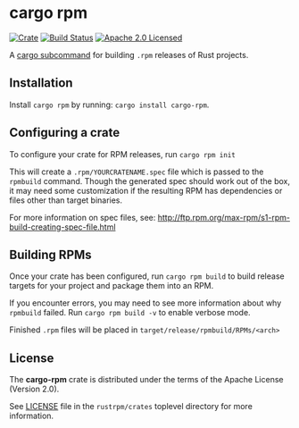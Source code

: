 # cargo rpm

[![Crate][crate-image]][crate-link]
[![Build Status][build-image]][build-link]
[![Apache 2.0 Licensed][license-image]][license-link]

[crate-image]: https://img.shields.io/crates/v/cargo-rpm.svg
[crate-link]: https://crates.io/crates/cargo-rpm
[build-image]: https://circleci.com/gh/RustRPM/cargo-rpm.svg?style=shield
[build-link]: https://circleci.com/gh/RustRPM/cargo-rpm
[license-image]: https://img.shields.io/badge/license-Apache2.0-blue.svg
[license-link]: https://github.com/rustrpm/cargo-rpm/blob/master/LICENSE

A [cargo subcommand] for building `.rpm` releases of Rust projects.

[cargo subcommand]: https://github.com/rust-lang/cargo/wiki/Third-party-cargo-subcommands

## Installation

Install `cargo rpm` by running: `cargo install cargo-rpm`.

## Configuring a crate

To configure your crate for RPM releases, run `cargo rpm init`

This will create a `.rpm/YOURCRATENAME.spec` file which is passed to the
`rpmbuild` command. Though the generated spec should work out of the box,
it may need some customization if the resulting RPM has dependencies or
files other than target binaries.

For more information on spec files, see:
<http://ftp.rpm.org/max-rpm/s1-rpm-build-creating-spec-file.html>

## Building RPMs

Once your crate has been configured, run `cargo rpm build` to build release
targets for your project and package them into an RPM.

If you encounter errors, you may need to see more information about why
`rpmbuild` failed. Run `cargo rpm build -v` to enable verbose mode.

Finished `.rpm` files will be placed in `target/release/rpmbuild/RPMs/<arch>`

## License

The **cargo-rpm** crate is distributed under the terms of the Apache License
(Version 2.0).

See [LICENSE] file in the `rustrpm/crates` toplevel directory for more
information.

[LICENSE]: https://github.com/rustrpm/crates/blob/master/LICENSE
